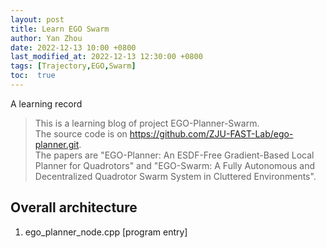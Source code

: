 ```yaml
---
layout: post
title: Learn EGO Swarm
author: Yan Zhou
date: 2022-12-13 10:00 +0800
last_modified_at: 2022-12-13 12:30:00 +0800
tags: [Trajectory,EGO,Swarm]
toc:  true
---
```


A learning record

> This is a learning blog of project EGO-Planner-Swarm.      
> The source code is on <https://github.com/ZJU-FAST-Lab/ego-planner.git>.     
> The papers are "EGO-Planner: An ESDF-Free Gradient-Based Local Planner for Quadrotors"
> and "EGO-Swarm: A Fully Autonomous and Decentralized Quadrotor Swarm System in Cluttered Environments".    


## Overall architecture

1. ego_planner_node.cpp [program entry]
      
